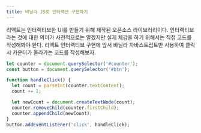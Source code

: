 ```yaml
---
title: 바닐라 JS로 인터랙션 구현하기
---
```


리액트는 인터랙티브한 UI를 만들기 위해 제작된 오픈소스 라이브러리이다. 인터랙티브라는 것에 대한 의미가 사전적으로는 알겠지만 실제 체감을 하기 위해서는 직접 코드를 작성해봐야 한다. 리액트 인터랙티브 구현에 앞서 바닐라 자바스트립트만 사용하여 클릭 시 카운터가 올라가는 코드를 작성해보자.

```javascript
let counter = document.querySelector('#counter');
const button = document.querySelector('#btn');

function handleClick() {
  let count = parseInt(counter.textContent);
  count += 1;

  let newCount = document.createTextNode(count);
  counter.removeChild(counter.firstChild);
  counter.appendChild(newCount);
}
button.addEventListener('click', handleClick);
```

